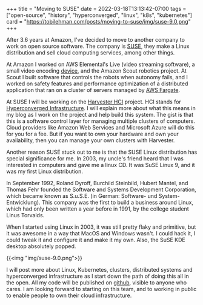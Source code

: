 +++
title = "Moving to SUSE"
date = 2022-03-18T13:13:42-07:00
tags = ["open-source", "history", "hyperconverged", "linux", "k8s", "kubernetes"]
card = "https://tobilehman.com/posts/moving-to-suse/img/suse-9.0.png"
+++

After 3.6 years at Amazon, I've decided to move to another company to work on open source software. The company is [SUSE](https://suse.com), they make a Linux distribution and sell cloud computing services, among other things.

At Amazon I worked on AWS Elemental's Live (video streaming software), a small video encoding [device](https://aws.amazon.com/medialive/features/link/), and the Amazon Scout robotics project. At Scout I built software that controls the robots when autonomy fails, and I worked on safety features and performance optimization of a distributed application that ran on a cluster of servers managed by [AWS Fargate](https://docs.aws.amazon.com/AmazonECS/latest/userguide/what-is-fargate.html).

At SUSE I will be working on the [Harvester HCI](https://harvesterhci.io) project. HCI stands for [Hyperconverged Infrastructure](https://en.wikipedia.org/wiki/Hyper-converged_infrastructure). I will explain more about what this means in my blog as I work on the project and help build this system. The gist is that this is a software control layer for managing multiple clusters of computers. Cloud providers like Amazon Web Services and Microsoft Azure will do this for you for a fee. But if you want to own your hardware and own your availability, then you can manage your own clusters with Harvester.

Another reason SUSE stuck out to me is that the SUSE Linux distribution has special significance for me. In 2003, my uncle's friend heard that I was interested in computers and gave me a linux CD. It was SuSE Linux 9, and it was my first Linux distribution.

In September 1992, Roland Dyroff, Burchild Steinbild, Hubert Mantel, and Thomas Fehr founded the Software and Systems Development Corporation, which became known as S.u.S.E. (in German: Software- und System-Entwicklung). This company was the first to build a business around Linux, which had only been written a year before in 1991, by the college student Linus Torvalds.

When I started using Linux in 2003, it was still pretty flaky and primitive, but it was awesome in a way that MacOS and Windows wasn't. I could hack it, I could tweak it and configure it and make it my own. Also, the SuSE KDE desktop absolutely popped.

{{<img "img/suse-9.0.png">}}

I will post more about Linux, Kubernetes, clusters, distributed systems and hyperconverged infrastructure as I start down the path of doing this all in the open. All my code will be published on [github](https://github.com/harvester/harvester), visible to anyone who cares. I am looking forward to starting on this team, and to working in public to enable people to own their cloud infrastructure.
